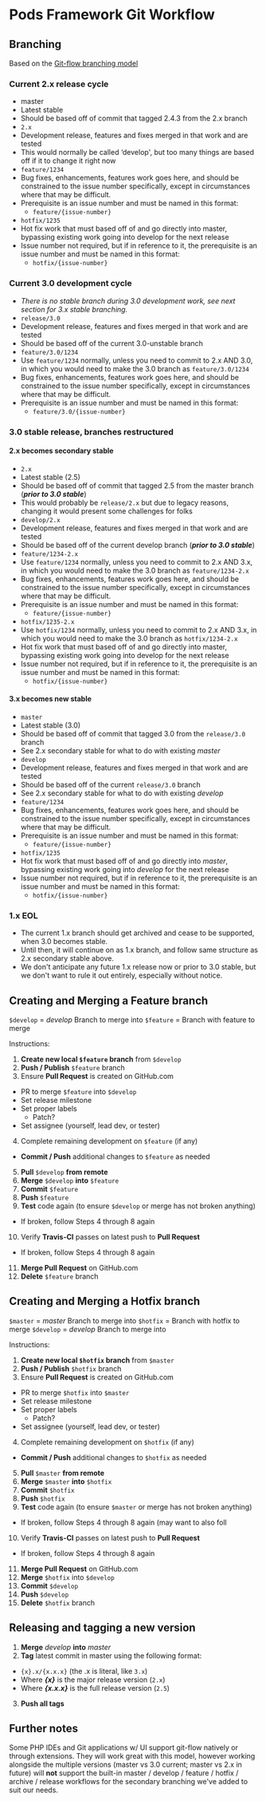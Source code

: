 # Pods Framework Git Workflow

## Branching

Based on the [Git-flow branching model](http://nvie.com/posts/a-successful-git-branching-model/)

### Current 2.x release cycle

* master
 * Latest stable
 * Should be based off of commit that tagged 2.4.3 from the 2.x branch
* `2.x`
 * Development release, features and fixes merged in that work and are tested
 * This would normally be called ‘develop', but too many things are based off if it to change it right now
* `feature/1234`
 * Bug fixes, enhancements, features work goes here, and should be constrained to the issue number specifically, except in circumstances where that may be difficult.
 * Prerequisite is an issue number and must be named in this format:
   * `feature/{issue-number}`
* `hotfix/1235`
 * Hot fix work that must based off of and go directly into master, bypassing existing work going into develop for the next release
 * Issue number not required, but if in reference to it, the prerequisite is an issue number and must be named in this format:
   * `hotfix/{issue-number}`

### **Current 3.0 development cycle**

* _There is no stable branch during 3.0 development work, see next section for 3.x stable branching._
* `release/3.0`
 * Development release, features and fixes merged in that work and are tested
 * Should be based off of the current 3.0-unstable branch
* `feature/3.0/1234`
 * Use `feature/1234` normally, unless you need to commit to 2.x AND 3.0, in which you would need to make the 3.0 branch as `feature/3.0/1234`
 * Bug fixes, enhancements, features work goes here, and should be constrained to the issue number specifically, except in circumstances where that may be difficult.
 * Prerequisite is an issue number and must be named in this format:
   * `feature/3.0/{issue-number}`

### **3.0 stable release, branches restructured**

#### **2.x becomes secondary stable**

* `2.x`
 * Latest stable (2.5)
 * Should be based off of commit that tagged 2.5 from the master branch (**_prior to 3.0 stable_**)
 * This would probably be `release/2.x` but due to legacy reasons, changing it would present some challenges for folks
* `develop/2.x`
 * Development release, features and fixes merged in that work and are tested
 * Should be based off of the current develop branch (**_prior to 3.0 stable_**)
* `feature/1234-2.x`
 * Use `feature/1234` normally, unless you need to commit to 2.x AND 3.x, in which you would need to make the 3.0 branch as `feature/1234-2.x`
 * Bug fixes, enhancements, features work goes here, and should be constrained to the issue number specifically, except in circumstances where that may be difficult.
 * Prerequisite is an issue number and must be named in this format:
   * `feature/{issue-number}`
* `hotfix/1235-2.x`
 * Use `hotfix/1234` normally, unless you need to commit to 2.x AND 3.x, in which you would need to make the 3.0 branch as `hotfix/1234-2.x`
 * Hot fix work that must based off of and go directly into master, bypassing existing work going into develop for the next release
 * Issue number not required, but if in reference to it, the prerequisite is an issue number and must be named in this format:
   * `hotfix/{issue-number}`

#### **3.x becomes new stable**

* `master`
 * Latest stable (3.0)
 * Should be based off of commit that tagged 3.0 from the `release/3.0` branch
 * See 2.x secondary stable for what to do with existing _master_
* `develop`
 * Development release, features and fixes merged in that work and are tested
 * Should be based off of the current `release/3.0` branch
 * See 2.x secondary stable for what to do with existing _develop_
* `feature/1234`
 * Bug fixes, enhancements, features work goes here, and should be constrained to the issue number specifically, except in circumstances where that may be difficult.
 * Prerequisite is an issue number and must be named in this format:
   * `feature/{issue-number}`
* `hotfix/1235`
 * Hot fix work that must based off of and go directly into _master_, bypassing existing work going into _develop_ for the next release
 * Issue number not required, but if in reference to it, the prerequisite is an issue number and must be named in this format:
   * `hotfix/{issue-number}`

### **1.x EOL**

* The current 1.x branch should get archived and cease to be supported, when 3.0 becomes stable.
* Until then, it will continue on as 1.x branch, and follow same structure as 2.x secondary stable above.
* We don't anticipate any future 1.x release now or prior to 3.0 stable, but we don't want to rule it out entirely, especially without notice.

## Creating and Merging a Feature branch

`$develop` = _develop_ Branch to merge into
`$feature` = Branch with feature to merge

Instructions:

1. **Create new local `$feature` branch** from `$develop`
2. **Push / Publish** `$feature` branch
3. Ensure **Pull Request** is created on GitHub.com
 * PR to merge `$feature` into `$develop`
 * Set release milestone
 * Set proper labels
   * Patch?
 * Set assignee (yourself, lead dev, or tester)
4. Complete remaining development on `$feature` (if any)
 * **Commit / Push** additional changes to `$feature` as needed
5. **Pull** `$develop` **from remote**
6. **Merge** `$develop` **into** `$feature`
7. **Commit** `$feature`
8. **Push** `$feature`
9. **Test** code again (to ensure `$develop` or merge has not broken anything)
 * If broken, follow Steps 4 through 8 again
10. Verify **Travis-CI** passes on latest push to **Pull Request**
 * If broken, follow Steps 4 through 8 again
11. **Merge Pull Request** on GitHub.com
12. **Delete** `$feature` branch

## Creating and Merging a Hotfix branch

`$master` = _master_ Branch to merge into
`$hotfix` = Branch with hotfix to merge
`$develop` = _develop_ Branch to merge into

Instructions:

1. **Create new local `$hotfix` branch** from `$master`
2. **Push / Publish** `$hotfix` branch
3. Ensure **Pull Request** is created on GitHub.com
 * PR to merge `$hotfix` into `$master`
 * Set release milestone
 * Set proper labels
   * Patch?
 * Set assignee (yourself, lead dev, or tester)
4. Complete remaining development on `$hotfix` (if any)
 * **Commit / Push** additional changes to `$hotfix` as needed
5. **Pull** `$master` **from remote**
6. **Merge** `$master` **into** `$hotfix`
7. **Commit** `$hotfix`
8. **Push** `$hotfix`
9. **Test** code again (to ensure `$master` or merge has not broken anything)
 * If broken, follow Steps 4 through 8 again (may want to also foll
10. Verify **Travis-CI** passes on latest push to **Pull Request**
 * If broken, follow Steps 4 through 8 again
11. **Merge Pull Request** on GitHub.com
12. **Merge** `$hotfix` into `$develop`
13. **Commit** `$develop`
14. **Push** `$develop`
15. **Delete** `$hotfix` branch

## Releasing and tagging a new version

1. **Merge** _develop_ **into** _master_
2. **Tag** latest commit in master using the following format:
 * `{x}.x/{x.x.x}` (the .x is literal, like `3.x`)
 * Where **_{x}_** is the major release version (`2.x`)
 * Where **_{x.x.x}_** is the full release version (`2.5`)
3. **Push all tags**

## Further notes

Some PHP IDEs and Git applications w/ UI support git-flow natively or through extensions. They will work great with this model, however working alongside the multiple versions (master vs 3.0 current; master vs 2.x in future) will **not** support the built-in master / develop / feature / hotfix / archive / release workflows for the secondary branching we've added to suit our needs.